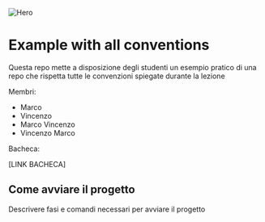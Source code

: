 ![Hero](https://www.shutterstock.com/image-vector/fist-pop-art-retro-comic-260nw-1368421364.jpg)

# Example with all conventions

Questa repo mette a disposizione degli studenti un esempio pratico di una repo che rispetta tutte le convenzioni spiegate durante la lezione

Membri:

- Marco
- Vincenzo
- Marco Vincenzo
- Vincenzo Marco

Bacheca:

[LINK BACHECA]

## Come avviare il progetto

Descrivere fasi e comandi necessari per avviare il progetto
